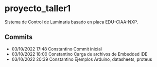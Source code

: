 # proyecto_taller1
Sistema de Control de Luminaria basado en placa EDU-CIAA-NXP.

## Commits
* 03/10/2022   17:48   Constantino   Commit inicial
* 03/10/2022   18:00   Constantino   Carga de archivos de Embedded IDE
* 03/10/2022   20:39   Constantino   Ejemplos Arduino, datasheets, proteus